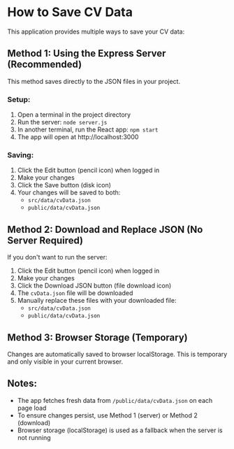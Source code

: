 # How to Save CV Data

This application provides multiple ways to save your CV data:

## Method 1: Using the Express Server (Recommended)

This method saves directly to the JSON files in your project.

### Setup:
1. Open a terminal in the project directory
2. Run the server: `node server.js`
3. In another terminal, run the React app: `npm start`
4. The app will open at http://localhost:3000

### Saving:
1. Click the Edit button (pencil icon) when logged in
2. Make your changes
3. Click the Save button (disk icon)
4. Your changes will be saved to both:
   - `src/data/cvData.json`
   - `public/data/cvData.json`

## Method 2: Download and Replace JSON (No Server Required)

If you don't want to run the server:

1. Click the Edit button (pencil icon) when logged in
2. Make your changes
3. Click the Download JSON button (file download icon)
4. The `cvData.json` file will be downloaded
5. Manually replace these files with your downloaded file:
   - `src/data/cvData.json`
   - `public/data/cvData.json`

## Method 3: Browser Storage (Temporary)

Changes are automatically saved to browser localStorage. This is temporary and only visible in your current browser.

## Notes:

- The app fetches fresh data from `/public/data/cvData.json` on each page load
- To ensure changes persist, use Method 1 (server) or Method 2 (download)
- Browser storage (localStorage) is used as a fallback when the server is not running